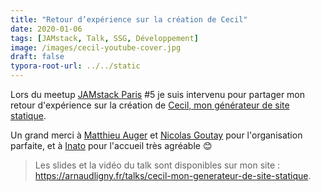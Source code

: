 ```yaml
---
title: "Retour d’expérience sur la création de Cecil"
date: 2020-01-06
tags: [JAMstack, Talk, SSG, Développement]
image: /images/cecil-youtube-cover.jpg
draft: false
typora-root-url: ../../static
---
```


Lors du meetup [JAMstack Paris](https://jamstack.paris) #5 je suis intervenu pour partager mon retour d'expérience sur la création de [Cecil, mon générateur de site statique](https://arnaudligny.fr/talks/cecil-mon-generateur-de-site-statique).

Un grand merci à [Matthieu Auger](https://twitter.com/matthieuauger) et [Nicolas Goutay](https://twitter.com/phacks) pour l'organisation parfaite, et à [Inato](https://twitter.com/inatohealth) pour l'accueil très agréable 😊

> Les slides et la vidéo du talk sont disponibles sur mon site : https://arnaudligny.fr/talks/cecil-mon-generateur-de-site-statique.